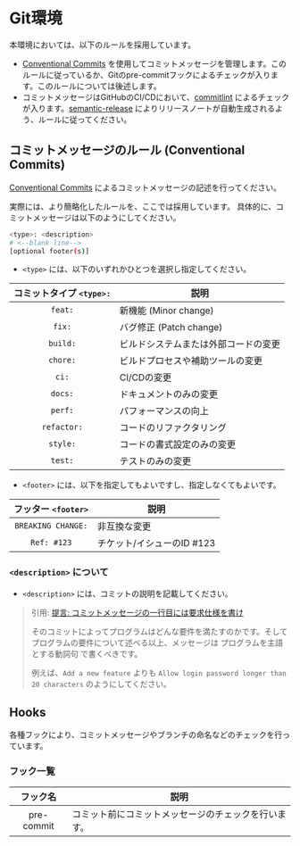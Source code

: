 # Git環境

本環境においては、以下のルールを採用しています。
- [Conventional Commits](https://www.conventionalcommits.org/ja/v1.0.0/) を使用してコミットメッセージを管理します。このルールに従っているか、Gitのpre-commitフックによるチェックが入ります。このルールについては後述します。
- コミットメッセージはGitHubのCI/CDにおいて、[commitlint](https://commitlint.js.org/) によるチェックが入ります。[semantic-release](https://semantic-release.gitbook.io/semantic-release/) によりリリースノートが自動生成されるよう、ルールに従ってください。


## コミットメッセージのルール (Conventional Commits)

[Conventional Commits](https://www.conventionalcommits.org/ja/v1.0.0/) によるコミットメッセージの記述を行ってください。

実際には、より簡略化したルールを、ここでは採用しています。
具体的に、コミットメッセージは以下のようにしてください。

```bash
<type>: <description>
# <--blank line-->
[optional footer(s)]
```

- `<type>` には、以下のいずれかひとつを選択し指定してください。

| コミットタイプ `<type>:` | 説明 |
| :---: | --- |
| `feat:`     | 新機能 (Minor change) |
| `fix:`      | バグ修正 (Patch change) |
| `build:`    | ビルドシステムまたは外部コードの変更 |
| `chore:`    | ビルドプロセスや補助ツールの変更 |
| `ci:`       | CI/CDの変更 |
| `docs:`     | ドキュメントのみの変更 |
| `perf:`     | パフォーマンスの向上 |
| `refactor:` | コードのリファクタリング |
| `style:`    | コードの書式設定のみの変更 |
| `test:`     | テストのみの変更 |

- `<footer>` には、以下を指定してもよいですし、指定しなくてもよいです。

| フッター `<footer>` | 説明 |
| :---: | --- |
| `BREAKING CHANGE:` | 非互換な変更 |
| `Ref: #123` | チケット/イシューのID #123 |


### `<description>` について

- `<description>` には、コミットの説明を記載してください。

> 引用: [提言: コミットメッセージの一行目には要求仕様を書け](https://qiita.com/magicant/items/882b5142c4d5064933bc)
>
> そのコミットによってプログラムはどんな要件を満たすのかです。そしてプログラムの要件について述べる以上、メッセージは プログラムを主語とする動詞句 で書くべきです。
>
> 例えば、`Add a new feature` よりも `Allow login password longer than 20 characters` のようにしてください。


## Hooks

各種フックにより、コミットメッセージやブランチの命名などのチェックを行っています。

### フック一覧

| フック名 | 説明 |
| :---: | --- |
| pre-commit | コミット前にコミットメッセージのチェックを行います。 |
